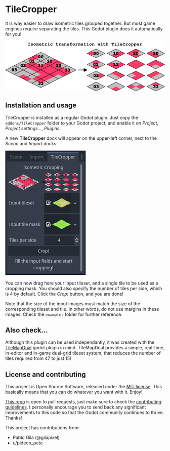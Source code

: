 # TileCropper

It is way easier to draw isometric tiles grouped together. But most game engines require separating the tiles. This Godot plugin does it automatically for you!  

![](docs/isometric_transformation.png)

## Installation and usage

TileCropper is installed as a regular Godot plugin.
Just copy the `addons/TileCropper` folder to your Godot project, and enable it on *Project*, *Project settings...*, *Plugins*.  

A new **TileCropper** dock will appear on the upper-left corner, next to the *Scene* and *Import* docks:  

![](docs/dock.png)

You can now drag here your input tileset, and a single tile to be used as a cropping mask. You should also specify the number of tiles per side, which is 4 by default. Click the *Crop!* button, and you are done!  

Note that the size of the input images must match the size of the corresponding tileset and tile. In other words, do not use margins in these images. Check the `examples` folder for further reference.  


## Also check...

Although this plugin can be used independantly, it was created with the [TileMapDual](https://github.com/pablogila/TileMapDual) godot plugin in mind. TileMapDual provides a simple, real-time, in-editor and in-game dual-grid tileset system, that reduces the number of tiles required from 47 to just 15!


## License and contributing

This project is Open Source Software, released under the [MIT license](LICENSE). This basically means that you can do whatever you want with it. Enjoy!  

[This repo](https://https://github.com/pablogila/TileCropper/) is open to pull requests, just make sure to check the [contributing guidelines](CONTRIBUTING.md).
I personally encourage you to send back any significant improvements to this code so that the Godot community continues to thrive. Thanks! 

This project has contributions from:
- Pablo Gila (@gilapixel)
- u/pideon_pete
